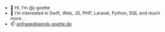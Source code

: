 - 👋 Hi, I’m @j-goette
- 👀 I’m interested in Swift, Web, JS, PHP, Laravel, Python, SQL and much more...
- 📫 anfrage@jannik-goette.de

<!---
j-goette/j-goette is a ✨ special ✨ repository because its `README.md` (this file) appears on your GitHub profile.
You can click the Preview link to take a look at your changes.
--->
